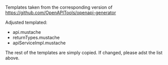 Templates taken from the corresponding version of https://github.com/OpenAPITools/openapi-generator

Adjusted templated:
 * api.mustache
 * returnTypes.mustache
 * apiServiceImpl.mustache

The rest of the templates are simply copied. If changed, please adst the list above.

